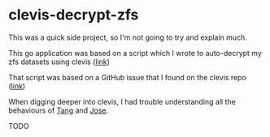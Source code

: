 # clevis-decrypt-zfs

This was a quick side project, so I'm not going to try and explain much.

This go application was based on a script which I wrote to auto-decrypt my zfs
datasets using clevis
([link](https://gist.github.com/tcyrus/7fec45977e560030288805c2d2f64b29))

That script was based on a GitHub issue that I found on the clevis repo
([link](https://github.com/latchset/clevis/issues/218))

When digging deeper into clevis, I had trouble understanding all the
behaviours of [Tang](https://github.com/latchset/tang) and [Jose](https://github.com/latchset/jose).

TODO
